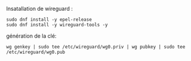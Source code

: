 

Insatallation de wireguard :
````
sudo dnf install -y epel-release
sudo dnf install -y wireguard-tools -y
````

génération de la clé:

````
wg genkey | sudo tee /etc/wireguard/wg0.priv | wg pubkey | sudo tee /etc/wireguard/wg0.pub
````